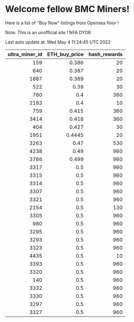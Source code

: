 # Welcome fellow BMC Miners!
Here is a list of "Buy Now" listings from Opensea floor !

Note: This is an unofficial site ! NFA DYOR


Last auto update at: Wed May  4 11:24:45 UTC 2022


|   ultra_miner_id |   ETH_buy_price |   hash_rewards |
|-----------------:|----------------:|---------------:|
|              159 |          0.386  |             20 |
|              640 |          0.387  |             20 |
|             1887 |          0.389  |             20 |
|              522 |          0.39   |             30 |
|              760 |          0.4    |            360 |
|             2183 |          0.4    |             10 |
|              759 |          0.415  |            360 |
|             3414 |          0.418  |            360 |
|              404 |          0.427  |             30 |
|             1951 |          0.4445 |             20 |
|             3263 |          0.47   |            530 |
|             4238 |          0.49   |            960 |
|             3766 |          0.499  |            960 |
|             3317 |          0.5    |            960 |
|             3315 |          0.5    |            960 |
|             3314 |          0.5    |            960 |
|             3307 |          0.5    |            960 |
|             3321 |          0.5    |            960 |
|             2154 |          0.5    |            130 |
|             3305 |          0.5    |            960 |
|              980 |          0.5    |            960 |
|             3295 |          0.5    |            960 |
|             3293 |          0.5    |            960 |
|             3323 |          0.5    |            960 |
|             4435 |          0.5    |             10 |
|             3393 |          0.5    |            960 |
|             3320 |          0.5    |            960 |
|              140 |          0.5    |            960 |
|             3332 |          0.5    |            960 |
|             3330 |          0.5    |            960 |
|             3297 |          0.5    |            960 |
|             3327 |          0.5    |            960 |
